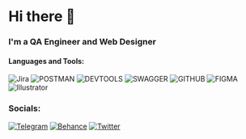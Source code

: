 # Hi there 👋
### I'm a QA Engineer and Web Designer



#### Languages and Tools:
![Jira](https://img.shields.io/badge/-Jira-090909?style=for-the-badge&logo=jira&logoColor=47C5FB)
![POSTMAN](https://img.shields.io/badge/-POSTMAN-090909?style=for-the-badge&logo=postman&logoColor=#FF6C37)
![DEVTOOLS](https://img.shields.io/badge/-DEVTOOLS-090909?style=for-the-badge&logo=googlechrome&logoColor=#4285F4)
![SWAGGER](https://img.shields.io/badge/-SWAGGER-090909?style=for-the-badge&logo=swagger&logoColor=#85EA2D)
![GITHUB](https://img.shields.io/badge/-GitHub-090909?style=for-the-badge&logo=GitHub&logoColor=#181717)
![FIGMA](https://img.shields.io/badge/-FIGMA-090909?style=for-the-badge&logo=figma&logoColor=#F24E1E)
![Illustrator](https://img.shields.io/badge/-ILLUSTRATOR-090909?style=for-the-badge&logo=adobe&logoColor=6296CC)

### Socials:
[![Telegram](https://img.shields.io/badge/-Telegram-090909?style=for-the-badge&logo=telegram&logoColor=27A0D9)](https://t.me/shdsofficial)
[![Behance](https://img.shields.io/badge/-Behance-090909?style=for-the-badge&logo=telegram&logoColor=#1769FF)](https://www.behance.net/dmitrySHDS)
[![Twitter](https://img.shields.io/badge/-Twitter-090909?style=for-the-badge&logo=x&logoColor=#000000)](https://twitter.com/shpotads)

